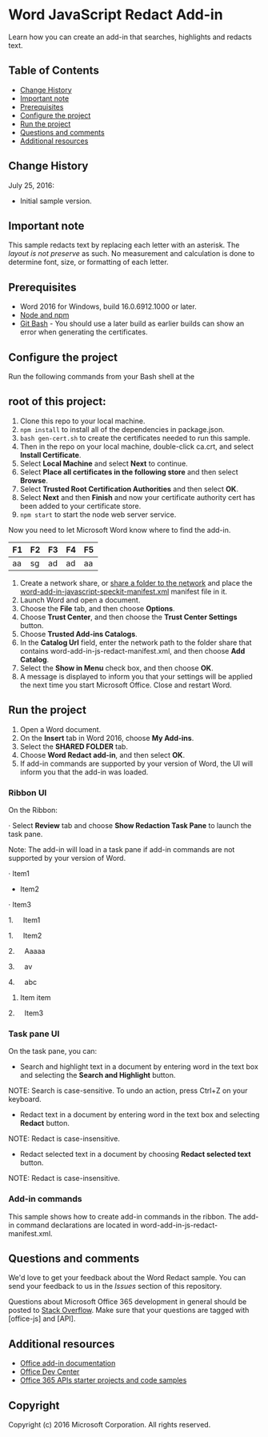 
# Word JavaScript Redact Add-in

Learn how you can create an add-in that searches, highlights and redacts text.

## Table of Contents

*   [Change History](#change-history)
*   [Important note](#important-note)
*   [Prerequisites](#prerequisites)
*   [Configure the project](#configure-the-project)
*   [Run the project](#run-the-project)
*   [Questions and comments](#questions-and-comments)
*   [Additional resources](#additional-resources)

## Change History

July 25, 2016:

*   Initial sample version.

## Important note

This sample redacts text by replacing each letter with an asterisk. The _layout is not preserve_ as such. No measurement and calculation is done to determine font, size, or formatting of each letter.

## Prerequisites

*   Word 2016 for Windows, build 16.0.6912.1000 or later.
*   [Node and npm](https://nodejs.org/en/)
*   [Git Bash](https://git-scm.com/downloads) - You should use a later build as earlier builds can show an error when generating the certificates.

## Configure the project

Run the following commands from your Bash shell at the

## root of this project:

1.  Clone this repo to your local machine.
2.  `npm install` to install all of the dependencies in package.json.
3.  `bash gen-cert.sh` to create the certificates needed to run this sample.
4.  Then in the repo on your local machine, double-click ca.crt, and select **Install Certificate**.
5.  Select **Local Machine** and select **Next** to continue.
6.  Select **Place all certificates in the following store** and then select **Browse**.
7.  Select **Trusted Root Certification Authorities** and then select **OK**.
8.  Select **Next** and then **Finish** and now your certificate authority cert has been added to your certificate store.
9.  `npm start` to start the node web server service.

Now you need to let Microsoft Word know where to find the add-in.

| F1 | F2 | F3 | F4 | F5 |
| --- | --- | --- | --- | --- |
| aa | sg | ad | ad | aa |

1.  Create a network share, or [share a folder to the network](https://technet.microsoft.com/en-us/library/cc770880.aspx) and place the [word-add-in-javascript-speckit-manifest.xml](word-add-in-javascript-speckit-manifest.xml) manifest file in it.
2.  Launch Word and open a document.
3.  Choose the **File** tab, and then choose **Options**.
4.  Choose **Trust Center**, and then choose the **Trust Center Settings** button.
5.  Choose **Trusted Add-ins Catalogs**.
6.  In the **Catalog Url** field, enter the network path to the folder share that contains word-add-in-js-redact-manifest.xml, and then choose **Add Catalog**.
7.  Select the **Show in Menu** check box, and then choose **OK**.
8.  A message is displayed to inform you that your settings will be applied the next time you start Microsoft Office. Close and restart Word.

## Run the project

1.  Open a Word document.
2.  On the **Insert** tab in Word 2016, choose **My Add-ins**.
3.  Select the **SHARED FOLDER** tab.
4.  Choose **Word Redact add-in**, and then select **OK**.
5.  If add-in commands are supported by your version of Word, the UI will inform you that the add-in was loaded.

### Ribbon UI

On the Ribbon:

· Select **Review** tab and choose **Show Redaction Task Pane** to launch the task pane.

Note: The add-in will load in a task pane if add-in commands are not supported by your version of Word.

·<span></span> Item1

 *   Item2

·<span></span> Item3

1.     Item1

1.     Item2

2.     Aaaaa

3.     av

4.     abc

 1.  Item item

2.     Item3

### Task pane UI

On the task pane, you can:

*   Search and highlight text in a document by entering word in the text box and selecting the **Search and Highlight** button.

NOTE: Search is case-sensitive. To undo an action, press Ctrl+Z on your keyboard.

*   Redact text in a document by entering word in the text box and selecting **Redact** button.

NOTE: Redact is case-insensitive.

*   Redact selected text in a document by choosing **Redact selected text** button.

NOTE: Redact is case-insensitive.

### Add-in commands

This sample shows how to create add-in commands in the ribbon. The add-in command declarations are located in word-add-in-js-redact-manifest.xml.

## Questions and comments

We'd love to get your feedback about the Word Redact sample. You can send your feedback to us in the _Issues_ section of this repository.

Questions about Microsoft Office 365 development in general should be posted to [Stack Overflow](http://stackoverflow.com/questions/tagged/office-js+API). Make sure that your questions are tagged with [office-js] and [API].

## Additional resources

*   [Office add-in documentation](https://msdn.microsoft.com/en-us/library/office/jj220060.aspx)
*   [Office Dev Center](http://dev.office.com/)
*   [Office 365 APIs starter projects and code samples](http://msdn.microsoft.com/en-us/office/office365/howto/starter-projects-and-code-samples)

## Copyright

Copyright (c) 2016 Microsoft Corporation. All rights reserved.
